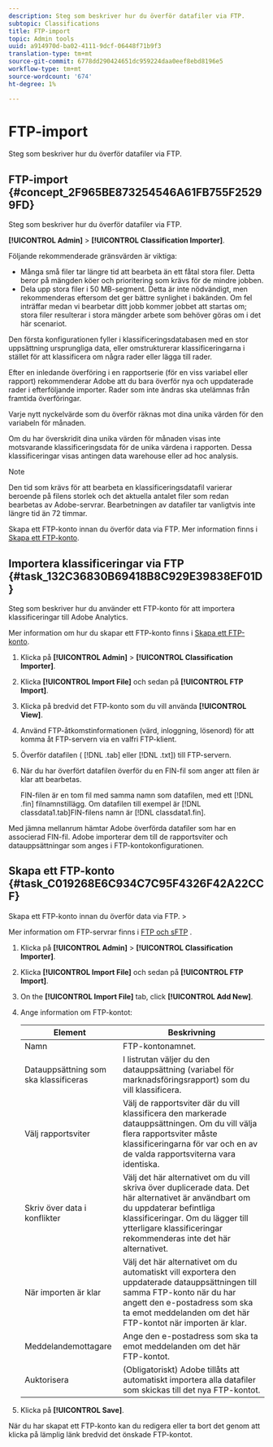 ```yaml
---
description: Steg som beskriver hur du överför datafiler via FTP.
subtopic: Classifications
title: FTP-import
topic: Admin tools
uuid: a914970d-ba02-4111-9dcf-06448f71b9f3
translation-type: tm+mt
source-git-commit: 6778dd290424651dc959224daa0eef8ebd8196e5
workflow-type: tm+mt
source-wordcount: '674'
ht-degree: 1%

---
```



# FTP-import

Steg som beskriver hur du överför datafiler via FTP.

## FTP-import {#concept_2F965BE873254546A61FB755F25299FD}

Steg som beskriver hur du överför datafiler via FTP.

**[!UICONTROL Admin]** > **[!UICONTROL Classification Importer]**.

Följande rekommenderade gränsvärden är viktiga:

* Många små filer tar längre tid att bearbeta än ett fåtal stora filer. Detta beror på mängden köer och prioritering som krävs för de mindre jobben.
* Dela upp stora filer i 50 MB-segment. Detta är inte nödvändigt, men rekommenderas eftersom det ger bättre synlighet i bakänden. Om fel inträffar medan vi bearbetar ditt jobb kommer jobbet att startas om; stora filer resulterar i stora mängder arbete som behöver göras om i det här scenariot.

Den första konfigurationen fyller i klassificeringsdatabasen med en stor uppsättning ursprungliga data, eller omstrukturerar klassificeringarna i stället för att klassificera om några rader eller lägga till rader.

Efter en inledande överföring i en rapportserie (för en viss variabel eller rapport) rekommenderar Adobe att du bara överför nya och uppdaterade rader i efterföljande importer. Rader som inte ändras ska utelämnas från framtida överföringar.

Varje nytt nyckelvärde som du överför räknas mot dina unika värden för den variabeln för månaden.

Om du har överskridit dina unika värden för månaden visas inte motsvarande klassificeringsdata för de unika värdena i rapporten. Dessa klassificeringar visas antingen data warehouse eller ad hoc analysis.

>[!NOTE]
>
>Den tid som krävs för att bearbeta en klassificeringsdatafil varierar beroende på filens storlek och det aktuella antalet filer som redan bearbetas av Adobe-servrar. Bearbetningen av datafiler tar vanligtvis inte längre tid än 72 timmar.

Skapa ett FTP-konto innan du överför data via FTP. Mer information finns i [Skapa ett FTP-konto](/help/components/classifications/c-classifications-importer/c-uploading-saint-data-files-via-ftp.md#task_C019268E6C934C7C95F4326F42A22CCF).

## Importera klassificeringar via FTP {#task_132C36830B69418B8C929E39838EF01D}

<!-- 

t_upload_a_saint_data_file_via_ftp.xml

 -->

Steg som beskriver hur du använder ett FTP-konto för att importera klassificeringar till Adobe Analytics.

Mer information om hur du skapar ett FTP-konto finns i [Skapa ett FTP-konto](/help/components/classifications/c-classifications-importer/c-uploading-saint-data-files-via-ftp.md#task_C019268E6C934C7C95F4326F42A22CCF).

1. Klicka på **[!UICONTROL Admin]** > **[!UICONTROL Classification Importer]**.
1. Klicka **[!UICONTROL Import File]** och sedan på **[!UICONTROL FTP Import]**.
1. Klicka på bredvid det FTP-konto som du vill använda **[!UICONTROL View]**.
1. Använd FTP-åtkomstinformationen (värd, inloggning, lösenord) för att komma åt FTP-servern via en valfri FTP-klient.
1. Överför datafilen ( [!DNL .tab] eller [!DNL .txt]) till FTP-servern.
1. När du har överfört datafilen överför du en FIN-fil som anger att filen är klar att bearbetas.

   FIN-filen är en tom fil med samma namn som datafilen, med ett [!DNL .fin] filnamnstillägg. Om datafilen till exempel är [!DNL classdata1.tab]FIN-filens namn är [!DNL classdata1.fin].

Med jämna mellanrum hämtar Adobe överförda datafiler som har en associerad FIN-fil. Adobe importerar dem till de rapportsviter och datauppsättningar som anges i FTP-kontokonfigurationen.

## Skapa ett FTP-konto {#task_C019268E6C934C7C95F4326F42A22CCF}

Skapa ett FTP-konto innan du överför data via FTP. >

<!-- 

t_create_an_ftp_account.xml

 -->

Mer information om FTP-servrar finns i [FTP och sFTP](https://docs.adobe.com/content/help/en/analytics/export/ftp-and-sftp/ftp-overview.html) .

1. Klicka på **[!UICONTROL Admin]** > **[!UICONTROL Classification Importer]**.
1. Klicka **[!UICONTROL Import File]** och sedan på **[!UICONTROL FTP Import]**.
1. On the **[!UICONTROL Import File]** tab, click **[!UICONTROL Add New]**.
1. Ange information om FTP-kontot:

   | Element | Beskrivning |
   |---|---|
   | Namn | FTP-kontonamnet. |
   | Datauppsättning som ska klassificeras | I listrutan väljer du den datauppsättning (variabel för marknadsföringsrapport) som du vill klassificera. |
   | Välj rapportsviter | Välj de rapportsviter där du vill klassificera den markerade datauppsättningen. Om du vill välja flera rapportsviter måste klassificeringarna för var och en av de valda rapportsviterna vara identiska. |
   | Skriv över data i konflikter | Välj det här alternativet om du vill skriva över duplicerade data. Det här alternativet är användbart om du uppdaterar befintliga klassificeringar. Om du lägger till ytterligare klassificeringar rekommenderas inte det här alternativet. |
   | När importen är klar | Välj det här alternativet om du automatiskt vill exportera den uppdaterade datauppsättningen till samma FTP-konto när du har angett den e-postadress som ska ta emot meddelanden om det här FTP-kontot när importen är klar. |
   | Meddelandemottagare | Ange den e-postadress som ska ta emot meddelanden om det här FTP-kontot. |
   | Auktorisera | (Obligatoriskt) Adobe tillåts att automatiskt importera alla datafiler som skickas till det nya FTP-kontot. |

1. Klicka på **[!UICONTROL Save]**.

När du har skapat ett FTP-konto kan du redigera eller ta bort det genom att klicka på lämplig länk bredvid det önskade FTP-kontot.
